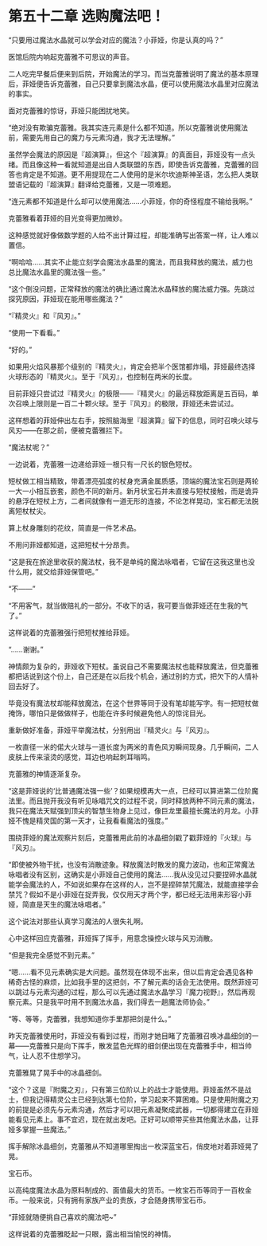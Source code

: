 # 第五十二章 选购魔法吧！

“只要用过魔法水晶就可以学会对应的魔法？小菲娅，你是认真的吗？”

医馆后院内响起克蕾雅不可思议的声音。

二人吃完早餐后便来到后院，开始魔法的学习。而当克蕾雅说明了魔法的基本原理后，菲娅便告诉克蕾雅，自己只要拿到魔法水晶，便可以使用魔法水晶里对应魔法的事实。

面对克蕾雅的惊讶，菲娅只能困扰地笑。

“绝对没有欺骗克蕾雅。我其实连元素是什么都不知道。所以克蕾雅说使用魔法前，需要先用自己的魔力与元素沟通，我才无法理解。”

虽然学会魔法的原因是『超演算』，但这个『超演算』的真面目，菲娅没有一点头绪。而且像这种一看就知道是出自人类联盟的东西，即使告诉克蕾雅，克蕾雅的回答也肯定是不知道。更不用提现在二人使用的是米尔坎迪斯神圣语，怎么把人类联盟语记载的『超演算』翻译给克蕾雅，又是一项难题。

“连元素都不知道是什么却可以使用魔法……小菲娅，你的奇怪程度不输给我啊。”

克蕾雅看着菲娅的目光变得更加微妙。

这种感觉就好像做数学题的人给不出计算过程，却能准确写出答案一样，让人难以置信。

“啊哈哈……其实不止能立刻学会魔法水晶里的魔法，而且我释放的魔法，威力也总比魔法水晶里的魔法强一些。”

“这个倒没问题，正常释放的魔法的确比通过魔法水晶释放的魔法威力强。先跳过探究原因，菲娅现在能用哪些魔法？”

“『精灵火』和『风刃』。”

“使用一下看看。”

“好的。”

如果用火焰风暴那个级别的『精灵火』，肯定会把半个医馆都炸塌，菲娅最终选择火球形态的『精灵火』。至于『风刃』，也控制在两米的长度。

目前菲娅只尝试过『精灵火』的极限——『精灵火』的最远释放距离是五百码，单次召唤上限则是一百二十颗火球。至于『风刃』的极限，菲娅还未尝试过。

这样想着的菲娅伸出左右手，按照脑海里『超演算』留下的信息，同时召唤火球与风刃——在那之前，便被克蕾雅拦下。

“魔法杖呢？”

一边说着，克蕾雅一边递给菲娅一根只有一尺长的银色短杖。

短杖做工相当精致，带着漂亮弧度的杖身充满金属质感，顶端的魔法宝石则是两轮一大一小相互嵌套，颜色不同的新月。新月状宝石并未直接与短杖接触，而是诡异的悬浮在短杖上方，二者间就像有一道无形的连接，不论怎样晃动，宝石都无法脱离短杖杖尖。

算上杖身雕刻的花纹，简直是一件艺术品。

不用问菲娅都知道，这把短杖十分昂贵。

“这是我在旅途里收获的魔法杖，我不是单纯的魔法咏唱者，它留在这我这里也没什么用，就交给菲娅保管吧。”

“不——”

“不用客气，就当做赔礼的一部分。不收下的话，我可要当做菲娅还在生我的气了。”

这样说着的克蕾雅强行把短杖推给菲娅。

“……谢谢。”

神情颇为复杂的，菲娅收下短杖。虽说自己不需要魔法杖也能释放魔法，但克蕾雅都把话说到这个份上，自己还是在以后找个机会，通过别的方式，把欠下的人情补回去好了。

毕竟没有魔法杖却能释放魔法，在这个世界等同于没有笔却能写字。有一把短杖做掩饰，哪怕只是做做样子，也能在许多时候避免他人的惊诧目光。

重新做好准备，菲娅平举魔法杖，分别用出『精灵火』与『风刃』。

一枚直径一米的偌大火球与一道长度为两米的青色风刃瞬间现身。几乎瞬间，二人皮肤上传来滚烫的感觉，耳边也响起刺耳嗡鸣。

克蕾雅的神情逐渐复杂。

“这是菲娅说的‘比普通魔法强一些’？如果规模再大一点，已经可以算进第二位阶魔法里。而且抛开我没有听见咏唱咒文的过程不说，同时释放两种不同元素的魔法，我只在魔法天赋强到顶尖的智慧生物身上见过，像巨龙里最擅长魔法的月龙。小菲娅不愧是精灵国的第一天才，让我看看魔法的强度。”

围绕菲娅的魔法观察片刻后，克蕾雅用此前的冰晶细剑戳了戳菲娅的『火球』与『风刃』。

“即使被外物干扰，也没有消散迹象。释放魔法时散发的魔力波动，也和正常魔法咏唱者没有区别，这确实是小菲娅自己使用的魔法......我从没见过只要捏碎水晶就能学会魔法的人，不如说如果存在这样的人，岂不是捏碎禁咒魔法，就能直接学会禁咒？假如不是小菲娅在捉弄我，仅仅用天才两个字，都已经无法用来形容小菲娅，简直是天生的魔法咏唱者。”

这个说法对那些认真学习魔法的人很失礼啊。

心中这样回应克蕾雅，菲娅挥了挥手，用意念操控火球与风刃消散。

“但是我完全感觉不到元素。”

“嗯……看不见元素确实是大问题。虽然现在体现不出来，但以后肯定会遇见各种稀奇古怪的麻烦，比如我手里的这把剑，不了解元素的话会无法使用。既然菲娅可以跳过与元素沟通的过程，那么可以先通过魔法水晶学习『魔力视野』，然后再观察元素。只是我平时用不到魔法水晶，我们得去一趟魔法师协会。”

“等、等等，克蕾雅，我想知道你手里那把剑是什么。”

昨天克蕾雅使用时，菲娅没有看到过程，而刚才她目睹了克蕾雅召唤冰晶细剑的一幕——克蕾雅只是向下挥手，散发蓝色光辉的细剑便出现在克蕾雅手中，相当帅气，让人忍不住想学习。

克蕾雅晃了晃手中的冰晶细剑。

“这个？这是『附魔之刃』，只有第三位阶以上的战士才能使用。菲娅虽然不是战士，但我记得精灵公主已经到达第七位阶，学习起来不算困难。只是使用附魔之刃的前提是必须先与元素沟通，然后才可以把元素凝聚成武器，一切都得建立在菲娅能看见元素上。事不宜迟，现在就出发吧。正好可以顺带买些其他魔法水晶，让菲娅多掌握一些魔法。”

挥手解除冰晶细剑，克蕾雅从不知道哪里掏出一枚深蓝宝石，俏皮地对着菲娅晃了晃。

宝石币。

以高纯度魔法水晶为原料制成的、面值最大的货币。一枚宝石币等同于一百枚金币。一般来说，只有拥有家族产业的贵族，才会随身携带宝石币。

“菲娅就随便挑自己喜欢的魔法吧~”

这样说着的克蕾雅眨起一只眼，露出相当愉悦的神情。
